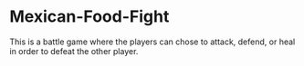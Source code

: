 # Mexican-Food-Fight
This is a battle game where the players can chose to attack, defend, or heal in order to defeat the other player.
